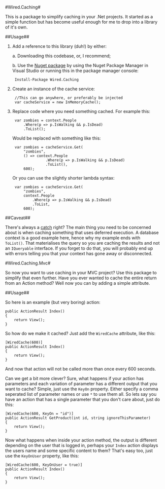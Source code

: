 #Wired.Caching#

This is a package to simplify caching in your .Net projects. It started as a simple function but has become useful enough for me to drop into a library of it's own. 

##Usage##

1. Add a reference to this library (duh!) by either:

    a. Downloading this codebase, or, I recommend;

    b. Use the [Nuget package](https://www.nuget.org/packages/Wired.Caching) by using the Nuget Package Manager in Visual Studio or running this in the package manager console:

        Install-Package Wired.Caching

2. Create an instance of the cache service:

        //This can go anywhere, or preferably be injected
        var cacheService = new InMemoryCache();

2. Replace code where you need something cached. For example this:

        var zombies = context.People
            .Where(p => p.IsWalking && p.IsDead)
            .ToList();

    Would be replaced with something like this:

        var zombies = cacheService.Get(
            "zombies",
            () => context.People
                      .Where(p => p.IsWalking && p.IsDead)
                      .ToList(),
            600);

    Or you can use the slightly shorter lambda syntax:

        var zombies = cacheService.Get(
            "zombies",
            context.People
                .Where(p => p.IsWalking && p.IsDead)
                .ToList,
            600);


##Caveat##

There's always a [catch](http://shouldiblamecaching.com/) right? The main thing you need to be concerned about is when caching something that uses deferred execution. A database context is a good example here, hence why my example ends with `ToList()`. That materialises the query so you are caching the results and not an `IQueryable` interface. If you forget to do that, you will probably end up with errors telling you that your context has gone away or disconnected.

#Wired.Caching.Mvc#

So now you want to use caching in your MVC project? Use this package to simplify that even further. Have you ever wanted to cache the entire return from an Action method? Well now you can by adding a simple attribute.

##Usage##

So here is an example (but very boring) action:

	public ActionResult Index()
	{ 
		return View();
	}

So how do we make it cached? Just add the `WiredCache` attribute, like this:

    [WiredCache(600)]
	public ActionResult Index()
	{ 
		return View();
	}

And now that action will not be called more than once every 600 seconds. 

Can we get a bit more clever? Sure, what happens if your action has parameters and each variation of parameter has a different output that you want to cache? Simple, just use the `KeyOn` property. Either specify a comma seperated list of parameter names or use `*` to use them all. So lets say you have an action that has a single parameter that you don't care about, just do this:

    [WiredCache(600, KeyOn = "id")]
	public ActionResult GetProduct(int id, string ignoreThisParameter)
	{ 
		return View();
	}

Now what happens when inside your action method, the output is different depending on the user that is logged in, perhaps your `Index` action displays the users name and some specific content to them? That's easy too, just use the `KeyOnUser` property, like this:

    [WiredCache(600, KeyOnUser = true)]
	public ActionResult Index()
	{ 
		return View();
	}
